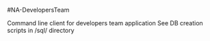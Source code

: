 #NA-DevelopersTeam

Command line client for developers team application
See DB creation scripts in /sql/ directory
